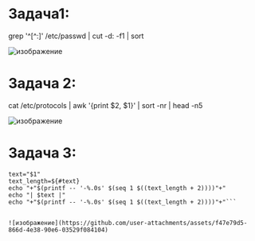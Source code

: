 # Задача1:
grep '^[^:]' /etc/passwd | cut -d: -f1 | sort

![изображение](https://github.com/user-attachments/assets/5b65586e-c155-40fd-8559-111ee92509fc)


# Задача 2:
cat /etc/protocols | awk '{print $2, $1}' | sort -nr | head -n5

![изображение](https://github.com/user-attachments/assets/ffe2388b-8ff5-4af2-9e06-bad6e960dff7)

# Задача 3:

```#!/bin/bash
text="$1"
text_length=${#text}
echo "+"$(printf -- '-%.0s' $(seq 1 $((text_length + 2))))"+"
echo "| $text |"
echo "+"$(printf -- '-%.0s' $(seq 1 $((text_length + 2))))"+"```


![изображение](https://github.com/user-attachments/assets/f47e79d5-866d-4e38-90e6-03529f084104)

